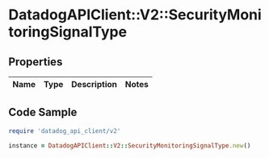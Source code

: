 # DatadogAPIClient::V2::SecurityMonitoringSignalType

## Properties

| Name | Type | Description | Notes |
| ---- | ---- | ----------- | ----- |

## Code Sample

```ruby
require 'datadog_api_client/v2'

instance = DatadogAPIClient::V2::SecurityMonitoringSignalType.new()
```

